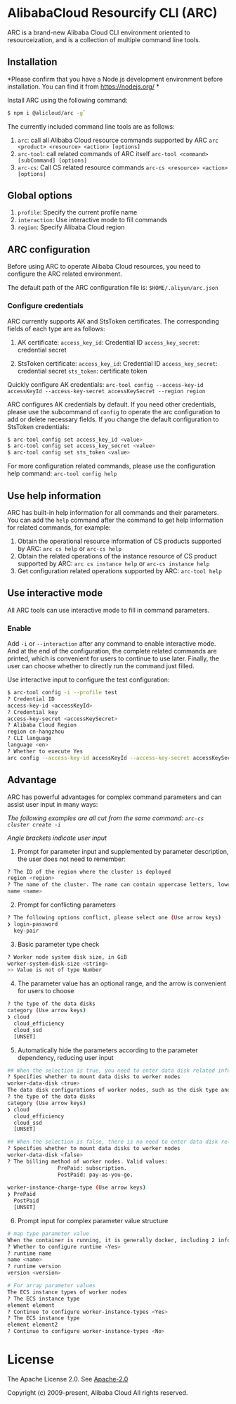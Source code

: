 # AlibabaCloud Resourcify CLI (ARC)

ARC is a brand-new Alibaba Cloud CLI environment oriented to resourceization, and is a collection of multiple command line tools.

## Installation

*Please confirm that you have a Node.js development environment before installation. You can find it from https://nodejs.org/ *

Install ARC using the following command:

```sh
$ npm i @alicloud/arc -g`
```

The currently included command line tools are as follows:

1. `arc`: call all Alibaba Cloud resource commands supported by ARC
`arc <product> <resource> <action> [options]`
2. `arc-tool`: call related commands of ARC itself
`arc-tool <command> [subCommand] [options]`
3. `arc-cs`: Call CS related resource commands
`arc-cs <resource> <action> [options]`

## Global options

1. `profile`: Specify the current profile name
2. `interaction`: Use interactive mode to fill commands
3. `region`: Specify Alibaba Cloud region

## ARC configuration

Before using ARC to operate Alibaba Cloud resources, you need to configure the ARC related environment.

The default path of the ARC configuration file is:
`$HOME/.aliyun/arc.json`

### Configure credentials

ARC currently supports AK and StsToken certificates. The corresponding fields of each type are as follows:

1. AK certificate:
`access_key_id`: Credential ID
`access_key_secret`: credential secret

2. StsToken certificate:
`access_key_id`: Credential ID
`access_key_secret`: credential secret
`sts_token`: certificate token


Quickly configure AK credentials:
`arc-tool config --access-key-id accessKeyId --access-key-secret accessKeySecret --region region`

ARC configures AK credentials by default. If you need other credentials, please use the subcommand of `config` to operate the arc configuration to add or delete necessary fields. If you change the default configuration to StsToken credentials:

```sh
$ arc-tool config set access_key_id <value>
$ arc-tool config set access_key_secret <value>
$ arc-tool config set sts_token <value>
```

For more configuration related commands, please use the configuration help command: `arc-tool config help`

## Use help information

ARC has built-in help information for all commands and their parameters. You can add the `help` command after the command to get help information for related commands, for example:
1. Obtain the operational resource information of CS products supported by ARC:
`arc cs help` or `arc-cs help`
2. Obtain the related operations of the instance resource of CS product supported by ARC:
`arc cs instance help` or `arc-cs instance help`
3. Get configuration related operations supported by ARC:
`arc-tool help`

## Use interactive mode

All ARC tools can use interactive mode to fill in command parameters.

### Enable

Add `-i` or `--interaction` after any command to enable interactive mode. And at the end of the configuration, the complete related commands are printed, which is convenient for users to continue to use later. Finally, the user can choose whether to directly run the command just filled.

Use interactive input to configure the test configuration:

```sh
$ arc-tool config -i --profile test
? Credential ID
access-key-id <accessKeyId>
? Credential key
access-key-secret <accessKeySecret>
? Alibaba Cloud Region
region cn-hangzhou
? CLI language
language <en>
? Whether to execute Yes
arc config --access-key-id accessKeyId --access-key-secret accessKeySecret --region cn-hangzhou --language en
```

## Advantage

ARC has powerful advantages for complex command parameters and can assist user input in many ways:

*The following examples are all cut from the same command: `arc-cs cluster create -i`*

*Angle brackets indicate user input*

1. Prompt for parameter input and supplemented by parameter description, the user does not need to remember:
```sh
? The ID of the region where the cluster is deployed
region <region>
? The name of the cluster. The name can contain uppercase letters, lowercase letters, Chinese characters, digits, and hyphens (-).
name <name>
```

2. Prompt for conflicting parameters
```sh
? The following options conflict, please select one (Use arrow keys)
❯ login-password
  key-pair
```

3. Basic parameter type check

```sh
? Worker node system disk size, in GiB
worker-system-disk-size <string>
>> Value is not of type Number
```

4. The parameter value has an optional range, and the arrow is convenient for users to choose

```sh
? the type of the data disks
category (Use arrow keys)
❯ cloud
  cloud_efficiency
  cloud_ssd
  [UNSET]
```

5. Automatically hide the parameters according to the parameter dependency, reducing user input

```sh
## When the selection is true, you need to enter data disk related information
? Specifies whether to mount data disks to worker nodes
worker-data-disk <true>
The data disk configurations of worker nodes, such as the disk type and disk size. This parameter takes effect only if worker_data_disk is set to true.
? the type of the data disks
category (Use arrow keys)
❯ cloud
  cloud_efficiency
  cloud_ssd
  [UNSET]

## When the selection is false, there is no need to enter data disk related information
? Specifies whether to mount data disks to worker nodes
worker-data-disk <false>
? The billing method of worker nodes. Valid values:
                PrePaid: subscription.
                PostPaid: pay-as-you-go.
                
worker-instance-charge-type (Use arrow keys)
❯ PrePaid
  PostPaid
  [UNSET]
```

6. Prompt input for complex parameter value structure

```sh
# map type parameter value
When the container is running, it is generally docker, including 2 information: name and version
? Whether to configure runtime <Yes>
? runtime name
name <name>
? runtime version
version <version>

# For array parameter values
The ECS instance types of worker nodes
? The ECS instance type
element element
? Continue to configure worker-instance-types <Yes>
? The ECS instance type
element element2
? Continue to configure worker-instance-types <No>
```

# License

The Apache License 2.0. See [Apache-2.0](/LICENSE)

Copyright (c) 2009-present, Alibaba Cloud All rights reserved.
